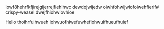 iowf8hehrfkfjirejgijerrejfiehihwc
dewdojwijedw
oiwhfohwijwiofoiwehfierif# crispy-weasel
dwejfhiohwiovhioe

Hello thoihrfuihwueh
iohwuofhiwefuwhefiohwuifhueufhuief

